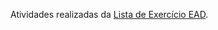 Atividades realizadas da [Lista de Exercício EAD](https://github.com/wellifabio/senai2022/blob/master/1des/fpoo/aula05/lista3_ead.pdf).
